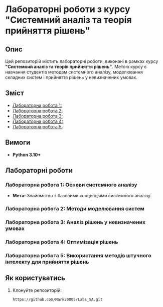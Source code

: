 ﻿# Лабораторні роботи з курсу "Системний аналіз та теорія прийняття рішень"

## Опис
Цей репозиторій містить лабораторні роботи, виконані в рамках курсу **"Системний аналіз та теорія прийняття рішень"**. Метою курсу є навчання студентів методам системного аналізу, моделювання складних систем і прийняття рішень у невизначених умовах.


## Зміст
- [Лабораторна робота 1:](#лаб1)
- [Лабораторна робота 2:](#лаб2)
- [Лабораторна робота 3:](#лаб3)
- [Лабораторна робота 4:](#лаб4)
- [Лабораторна робота 5:](#лаб5)

## Вимоги
- **Python 3.10+**

## Лабораторні роботи

### Лабораторна робота 1: Основи системного аналізу <a name="лаб1"></a>
- **Мета:** Знайомство з базовими концепціями системного аналізу.



### Лабораторна робота 2: Методи моделювання систем <a name="лаб2"></a>



### Лабораторна робота 3: Аналіз рішень у невизначених умовах <a name="лаб3"></a>


### Лабораторна робота 4: Оптимізація рішень <a name="лаб4"></a>


### Лабораторна робота 5: Використання методів штучного інтелекту для прийняття рішень <a name="лаб5"></a>


## Як користуватись
1. Клонуйте репозиторій:
   ```bash
   https://github.com/Mark20005/Labs_SA.git